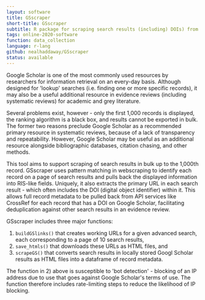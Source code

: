 ```yaml
---
layout: software
title: GSscraper
short-title: GSscraper
subtitle: R package for scraping search results (including) DOIs) from Google Scholar
tags: online-2020-software
function: data_collection
language: r-lang
github: nealhaddaway/GSscraper
status: available
---
```

Google Scholar is one of the most commonly used resources by researchers for information retrieval on an every-day basis. Although designed for 'lookup' searches (i.e. finding one or more specific records), it may also be a useful additional resource in evidence reviews (including systematic reviews) for academic and grey literature.  

Several problems exist, however - only the first 1,000 records is displayed, the ranking algorithm is a black box, and results cannot be exported in bulk. The former two reasons preclude Google Scholar as a recommended primary resource in systematic reviews, because of a lack of transparency and repeatability. However, Google Scholar may be useful as an additional resource alongside bibliographic databases, citation chasing, and other methods.

This tool aims to support scraping of search results in bulk up to the 1,000th record. GSscraper uses pattern matching in webscraping to identify each record on a page of search results and pulls back the displayed information into RIS-like fields. Uniquely, it also extracts the primary URL in each search result - which often includes the DOI (digital object identifier) within it. This allows full record metadata to be pulled back from API services like CrossRef for each record that has a DOI on Google Scholar, facilitating deduplication against other search results in an evidence review.

GSscraper includes three major functions:  

1) `buildGSlinks()` that creates working URLs for a given advanced search, each corresponding to a page of 10 search results,
2) `save_htmls()` that downloads these URLs as HTML files, and 
3) `scrapeGS()` that converts search results in locally stored Googl Scholar results as HTML files into a dataframe of record metadata.

The function in 2) above is susceptible to 'bot detection' - blocking of an IP address due to use that goes against Google Scholar's terms of use. The function therefore includes rate-limiting steps to reduce the likelihood of IP blocking.